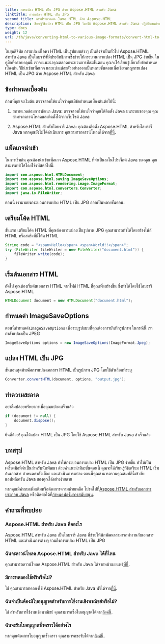 ```yaml
---
title: การแปลง HTML เป็น JPG ด้วย Aspose.HTML สำหรับ Java
linktitle: การแปลง HTML เป็น JPG
second_title: การประมวลผล Java HTML ด้วย Aspose.HTML
description: เรียนรู้วิธีแปลง HTML เป็น JPG โดยใช้ Aspose.HTML สำหรับ Java ปฏิบัติตามคำแนะนำทีละขั้นตอนของเราเพื่อการแปลง HTML เป็น JPG ได้อย่างราบรื่น
type: docs
weight: 12
url: /th/java/converting-html-to-various-image-formats/convert-html-to-jpg/
---
```


ในยุคดิจิทัล การแปลงเนื้อหา HTML เป็นรูปแบบต่างๆ เป็นสิ่งจำเป็นทั่วไป Aspose.HTML สำหรับ Java เป็นไลบรารีที่มีประสิทธิภาพซึ่งช่วยให้กระบวนการแปลง HTML เป็น JPG ง่ายขึ้น ในคู่มือที่ครอบคลุมนี้ เราจะแนะนำคุณตลอดกระบวนการทีละขั้นตอน คุณจะได้เรียนรู้เกี่ยวกับข้อกำหนดเบื้องต้น วิธีนำเข้าแพ็คเกจ และแบ่งแต่ละตัวอย่างออกเป็นหลายขั้นตอนเพื่อเชี่ยวชาญการแปลง HTML เป็น JPG ด้วย Aspose.HTML สำหรับ Java

## ข้อกำหนดเบื้องต้น

ก่อนที่คุณจะเริ่มต้น ตรวจสอบให้แน่ใจว่าคุณมีข้อกำหนดเบื้องต้นต่อไปนี้:

1. สภาพแวดล้อมการพัฒนา Java: ตรวจสอบให้แน่ใจว่าคุณได้ติดตั้ง Java บนระบบของคุณ คุณสามารถดาวน์โหลดและติดตั้งได้จากเว็บไซต์ Java

2.  Aspose.HTML สำหรับไลบรารี Java: คุณต้องติดตั้ง Aspose.HTML สำหรับไลบรารี Java หากคุณยังไม่ได้ดำเนินการ คุณสามารถดาวน์โหลดได้จาก[ที่นี่](https://releases.aspose.com/html/java/).

## แพ็คเกจนำเข้า

ในการเริ่มต้น คุณต้องนำเข้าแพ็คเกจ Aspose.HTML ที่จำเป็นลงในโปรเจ็กต์ Java ของคุณ คุณสามารถทำได้โดยใช้รหัสต่อไปนี้:

```java
import com.aspose.html.HTMLDocument;
import com.aspose.html.saving.ImageSaveOptions;
import com.aspose.html.rendering.image.ImageFormat;
import com.aspose.html.converters.Converter;
import java.io.FileWriter;
```

ตอนนี้ เรามาแบ่งกระบวนการแปลง HTML เป็น JPG ออกเป็นหลายขั้นตอน:

## เตรียมโค้ด HTML

ขั้นแรก เตรียมโค้ด HTML ที่คุณต้องการแปลงเป็นรูปภาพ JPG คุณสามารถทำได้โดยสร้างไฟล์ HTML หรือสตริงที่มีโค้ด HTML

```java
String code = "<span>Hello</span> <span>World!!</span>";
try (FileWriter fileWriter = new FileWriter("document.html")) {
    fileWriter.write(code);
}
```

## เริ่มต้นเอกสาร HTML

ถัดไป คุณต้องเริ่มต้นเอกสาร HTML จากไฟล์ HTML ที่คุณเพิ่งสร้างขึ้น ซึ่งทำได้โดยใช้ไลบรารี Aspose.HTML

```java
HTMLDocument document = new HTMLDocument("document.html");
```

## กำหนดค่า ImageSaveOptions

 ตอนนี้กำหนดค่า`ImageSaveOptions` เพื่อระบุรูปแบบที่คุณต้องการบันทึกรูปภาพ ในกรณีนี้ เรากำลังแปลงเป็น JPEG

```java
ImageSaveOptions options = new ImageSaveOptions(ImageFormat.Jpeg);
```

## แปลง HTML เป็น JPG

ขั้นตอนสุดท้ายคือการแปลงเอกสาร HTML เป็นรูปภาพ JPG โดยใช้ตัวเลือกที่ระบุ

```java
Converter.convertHTML(document, options, "output.jpg");
```

## ทำความสะอาด

อย่าลืมปล่อยทรัพยากรเมื่อคุณแปลงเสร็จแล้ว

```java
if (document != null) {
    document.dispose();
}
```

ยินดีด้วย! คุณได้แปลง HTML เป็น JPG โดยใช้ Aspose.HTML สำหรับ Java สำเร็จแล้ว

## บทสรุป

Aspose.HTML สำหรับ Java ทำให้กระบวนการแปลง HTML เป็น JPG ง่ายขึ้น ทำให้เป็นเครื่องมือที่จำเป็นสำหรับนักพัฒนา ด้วยคำแนะนำทีละขั้นตอนนี้ คุณจะได้เรียนรู้วิธีเตรียม HTML เริ่มต้นเอกสาร กำหนดค่าตัวเลือก และดำเนินการแปลง ตอนนี้คุณสามารถรวมคุณสมบัตินี้เข้ากับแอปพลิเคชัน Java ของคุณได้อย่างง่ายดาย

 หากคุณมีคำถามเพิ่มเติมหรือต้องการความช่วยเหลือ โปรดไปที่[Aspose.HTML สำหรับเอกสารประกอบ Java](https://reference.aspose.com/html/java/) หรือติดต่อได้ที่[กำหนดฟอรั่มการสนับสนุน](https://forum.aspose.com/).

## คำถามที่พบบ่อย

### Aspose.HTML สำหรับ Java คืออะไร
Aspose.HTML สำหรับ Java เป็นไลบรารี Java ที่ช่วยให้นักพัฒนาสามารถทำงานกับเอกสาร HTML และดำเนินการต่างๆ รวมถึงการแปลง HTML เป็น JPG

### ฉันจะดาวน์โหลด Aspose.HTML สำหรับ Java ได้ที่ไหน
 คุณสามารถดาวน์โหลด Aspose.HTML สำหรับ Java ได้จากหน้าเผยแพร่[ที่นี่](https://releases.aspose.com/html/java/).

### มีการทดลองใช้ฟรีหรือไม่?
 ใช่ คุณสามารถทดลองใช้ Aspose.HTML สำหรับ Java ฟรีได้จาก[ที่นี่](https://releases.aspose.com/).

### ฉันจำเป็นต้องมีใบอนุญาตสำหรับการใช้งานเชิงพาณิชย์หรือไม่?
 ใช่ สำหรับการใช้งานเชิงพาณิชย์ คุณสามารถซื้อใบอนุญาตได้จาก[ลิงค์นี้](https://purchase.aspose.com/buy).

### ฉันจะรับใบอนุญาตชั่วคราวได้อย่างไร
หากคุณต้องการใบอนุญาตชั่วคราว คุณสามารถขอรับได้จาก[ลิงค์นี้](https://purchase.aspose.com/temporary-license/).